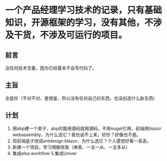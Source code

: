 ﻿# 一个产品经理学习技术的记录，只有基础知识，开源框架的学习，没有其他，不涉及干货，不涉及可运行的项目。

## 前言

没任何技术含量，因为已经基本不会写代码了。
## 主旨

全是抄（不对不对，是借鉴，所以没有任何自己的东西，也没创造什么新东西）
## 计划
1. 用abp建一个架子，abp的能用源码就用源码，不用nuget引用，前端用blazor webassembly，为什么选它？我也说不上来，好抄？好像也不是。
2. 将前端底子改成antdesign blazor，为什么选它？个人感觉好看一丢丢。
3. 新建一个项目，学习增删改查（单表、一主一从、一主多从）
4. 集成elsa workflow 5.集成Univer